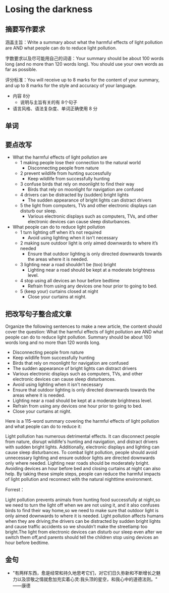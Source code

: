 # Losing the darkness

## 摘要写作要求
涵盖主旨：Write a summary about what the harmful effects of light pollution are AND what people can 
do to reduce light pollution.

字数要求以及尽可能用自己的词语：Your summary should be about 100 words long (and no more than 120 words long). You 
should use your own words as far as possible.

评分标准：You will receive up to 8 marks for the content of your summary, and up to 8 marks for the style and 
accuracy of your language.
- 内容 8分 
  - 说明与主旨有关的有 8个句子 
- 语言风格、语法复杂度、单词正确使用 8 分
  
## 单词

## 要点改写
- What the harmful effects of light pollution are 
  - 1 making people lose their connection to the natural world
    - Disconnecting people from nature
  - 2 prevent wildlife from hunting successfully
    - Keep wildlife from successfully hunting
  - 3 confuse birds that rely on moonlight to find their way
    - Birds that rely on moonlight for navigation are confused  
  - 4 drivers can be distracted by (sudden) bright lights
    - The sudden appearance of bright lights can distract drivers
  - 5 the light from computers, TVs and other electronic displays can disturb our sleep.
    - Various electronic displays such as computers, TVs, and other electronic devices can cause sleep disturbances.
- What people can do to reduce light pollution 
  - 1 turn lighting off when it’s not required
    - Avoid using lighting when it isn't necessary 
  - 2 making sure outdoor light is only aimed downwards to where it’s needed
    - Ensure that outdoor lighting is only directed downwards towards the areas where it is needed.
  - 3 lighting near a road shouldn’t be (too) bright
    - Lighting near a road should be kept at a moderate brightness level.
  - 4 stop using all devices an hour before bedtime
    - Refrain from using any devices one hour prior to going to bed.
  - 5 (keep your) curtains closed at night
    - Close your curtains at night.

## 把改写句子整合成文章
Organize the following sentences to make a new article, the content should cover the question: What the harmful effects of light pollution are AND what people can do to reduce light pollution. Summary should be about 100 words long and no more than 120 words long.
- Disconnecting people from nature
- Keep wildlife from successfully hunting
- Birds that rely on moonlight for navigation are confused
- The sudden appearance of bright lights can distract drivers
- Various electronic displays such as computers, TVs, and other electronic devices can cause sleep disturbances.
- Avoid using lighting when it isn't necessary
- Ensure that outdoor lighting is only directed downwards towards the areas where it is needed.
- Lighting near a road should be kept at a moderate brightness level.
- Refrain from using any devices one hour prior to going to bed.
- Close your curtains at night.

Here is a 115-word summary covering the harmful effects of light pollution and what people can do to reduce it:

Light pollution has numerous detrimental effects. It can disconnect people from nature, disrupt wildlife's hunting and navigation, and distract drivers with sudden bright lights. Additionally, electronic displays and lighting can cause sleep disturbances. To combat light pollution, people should avoid unnecessary lighting and ensure outdoor lights are directed downwards only where needed. Lighting near roads should be moderately bright. Avoiding devices an hour before bed and closing curtains at night can also help. By taking these simple steps, people can reduce the harmful impacts of light pollution and reconnect with the natural nighttime environment.

Forrest：

Light pollution prevents animals from hunting food successfully at night,so we need to turn the light off when we are not using it, and it also confuses birds to find their way home,so we need to make sure that outdoor light is only aimed downwards to where it is needed. Light pollution affects humans when they are driving,the drivers can be distracted by sudden bright lights and cause traffic accidents so we shouldn’t make the streetlamp too bright.The light from electronic devices can disturb our sleep even after we switch them off,and parents should tell the children stop using devices an  hour before bedtime.
## 金句
- "有两样东西，愈是经常和持久地思考它们，对它们日久弥新和不断增长之魅力以及崇敬之情就愈加充实着心灵:我头顶的星空，和我心中的道德法则。" ——康德
